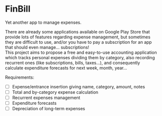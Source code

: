 # FinBill
Yet another app to manage expenses.

There are already some applications available on Google Play Store that provide lots of features regarding expense management, but sometimes they are difficult to use, and/or you have to pay a subscription for an app that should even manage... subscriptions!  
This project aims to propose a free and easy-to-use accounting application which tracks personal expenses dividing them by category, also recording recurrent ones (like subscriptions, bills, taxes…), and consequently calculate expenditure forecasts for next week, month, year...
  
Requirements:
- [ ] Expense/entrance insertion giving name, category, amount, notes
- [ ] Total and by-category expense calculation
- [ ] Recurrent expenses management
- [ ] Expenditure forecasts
- [ ] Depreciation of long-term expenses